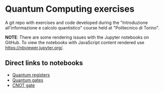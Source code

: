 # Quantum Computing exercises
A git repo with exercises and code developed during the "Introduzione all'informazione e calcolo quantistico" course held at "Politecnico di Torino". 

**NOTE**: There are some rendering issues with the Jupyter notebooks on GitHub. To view the notebooks with JavaScript content rendered use https://nbviewer.jupyter.org/.

## Direct links to notebooks
* [Quantum registers](https://nbviewer.jupyter.org/github/peiro98/quantum-computing-101/blob/master/notebooks/quantum_registers.ipynb)
* [Quantum gates](https://nbviewer.jupyter.org/github/peiro98/quantum-computing-101/blob/master/notebooks/quantum_gates.ipynb)
* [CNOT gate](https://nbviewer.jupyter.org/github/peiro98/quantum-computing-101/blob/master/notebooks/CNOT_gate.ipynb)